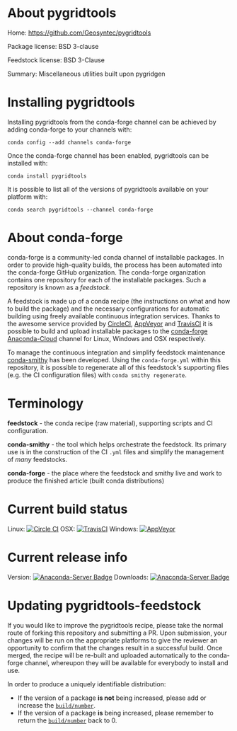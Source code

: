 About pygridtools
=================

Home: https://github.com/Geosyntec/pygridtools

Package license: BSD 3-clause

Feedstock license: BSD 3-Clause

Summary: Miscellaneous utilities built upon pygridgen



Installing pygridtools
======================

Installing pygridtools from the conda-forge channel can be achieved by adding conda-forge to your channels with:

```
conda config --add channels conda-forge
```

Once the conda-forge channel has been enabled, pygridtools can be installed with:

```
conda install pygridtools
```

It is possible to list all of the versions of pygridtools available on your platform with:

```
conda search pygridtools --channel conda-forge
```


About conda-forge
=================

conda-forge is a community-led conda channel of installable packages.
In order to provide high-quality builds, the process has been automated into the
conda-forge GitHub organization. The conda-forge organization contains one repository 
for each of the installable packages. Such a repository is known as a *feedstock*.

A feedstock is made up of a conda recipe (the instructions on what and how to build
the package) and the necessary configurations for automatic building using freely
available continuous integration services. Thanks to the awesome service provided by
[CircleCI](https://circleci.com/), [AppVeyor](http://www.appveyor.com/)
and [TravisCI](https://travis-ci.org/) it is possible to build and upload installable
packages to the [conda-forge](https://anaconda.org/conda-forge)
[Anaconda-Cloud](http://docs.anaconda.org/) channel for Linux, Windows and OSX respectively.

To manage the continuous integration and simplify feedstock maintenance
[conda-smithy](http://github.com/conda-forge/conda-smithy) has been developed.
Using the ``conda-forge.yml`` within this repository, it is possible to regenerate all of
this feedstock's supporting files (e.g. the CI configuration files) with ``conda smithy regenerate``.


Terminology
===========

**feedstock** - the conda recipe (raw material), supporting scripts and CI configuration.

**conda-smithy** - the tool which helps orchestrate the feedstock.
                   Its primary use is in the construction of the CI ``.yml`` files
                   and simplify the management of *many* feedstocks.

**conda-forge** - the place where the feedstock and smithy live and work to
                  produce the finished article (built conda distributions)

Current build status
====================

Linux: [![Circle CI](https://circleci.com/gh/conda-forge/pygridtools-feedstock.svg?style=svg)](https://circleci.com/gh/conda-forge/pygridtools-feedstock)
OSX: [![TravisCI](https://travis-ci.org/conda-forge/pygridtools-feedstock.svg?branch=master)](https://travis-ci.org/conda-forge/pygridtools-feedstock) 
Windows: [![AppVeyor](https://ci.appveyor.com/api/projects/status/github/conda-forge/pygridtools-feedstock?svg=True)](https://ci.appveyor.com/project/conda-forge/pygridtools-feedstock/branch/master)

Current release info
====================
Version: [![Anaconda-Server Badge](https://anaconda.org/conda-forge/pygridtools/badges/version.svg)](https://anaconda.org/conda-forge/pygridtools)
Downloads: [![Anaconda-Server Badge](https://anaconda.org/conda-forge/pygridtools/badges/downloads.svg)](https://anaconda.org/conda-forge/pygridtools)


Updating pygridtools-feedstock
==============================

If you would like to improve the pygridtools recipe, please take the normal
route of forking this repository and submitting a PR. Upon submission, your changes will
be run on the appropriate platforms to give the reviewer an opportunity to confirm that the
changes result in a successful build. Once merged, the recipe will be re-built and uploaded
automatically to the conda-forge channel, whereupon they will be available for everybody to
install and use.

In order to produce a uniquely identifiable distribution:
 * If the version of a package **is not** being increased, please add or increase
   the [``build/number``](http://conda.pydata.org/docs/building/meta-yaml.html#build-number-and-string). 
 * If the version of a package **is** being increased, please remember to return
   the [``build/number``](http://conda.pydata.org/docs/building/meta-yaml.html#build-number-and-string)
   back to 0.
